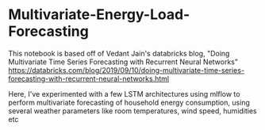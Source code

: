 # Multivariate-Energy-Load-Forecasting

This notebook is based off of Vedant Jain's databricks blog, "Doing Multivariate Time Series Forecasting with Recurrent Neural Networks"
https://databricks.com/blog/2019/09/10/doing-multivariate-time-series-forecasting-with-recurrent-neural-networks.html

Here, I've experimented with a few LSTM architectures using mlflow to perform multivariate forecasting of household energy consumption, using several weather parameters like
room temperatures, wind speed, humidities etc
